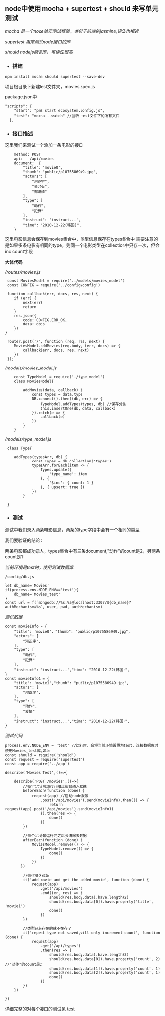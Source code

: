 ## node中使用 mocha + supertest + should 来写单元测试


*mocha 是一个node单元测试框架，类似于前端的jasmine,语法也相近*

*supertest 用来测试node接口的库*

*should nodejs断言库，可读性很高*

- ### 搭建

```
npm install mocha should supertest --save-dev

```

项目根目录下新建test文件夹，movies.spec.js

package.json中

```
"scripts": {
    "start": "pm2 start ecosystem.config.js",
    "test": "mocha --watch" //监听 test文件下的所有文件
  },

```

- ### 接口描述

这里我们来测试一个添加一条电影的接口 

```
    method: POST
    api:   /api/movies
    document:  {
        "title": 'movie0',
        "thumb": "public/p1075586949.jpg",
        "actors": [
            "河正宇",
            "金允石",
            "郑满植"
        ],
        "type": [
            "动作",
            "犯罪"
        ],
        "instruct": 'instruct...',
        "time": "2010-12-22(韩国)",
    }
```
这里电影信息会保存到movies集合中，类型信息保存在types集合中
需要注意的是如果多条电影有相同的type，则同一个电影类型在collection中只存一次，但会inc count字段

**大体代码**

*/routes/movies.js*

```
 const MoviesModel = require('../models/movies_model')
 const CONFIG = require('../config/config')

 function callback(err, docs, res, next) {
    if (err) {
        next(err)
        return
    }
    res.json({
        code: CONFIG.ERR_OK,
        data: docs
    })
}

 router.post('/', function (req, res, next) {
    MoviesModel.addMovies(req.body, (err, docs) => {
        callback(err, docs, res, next)
    })
 });

```

*/models/movies_model.js*

```
    const TypeModel = require('./type_model')
    class MoviesModel{

        addMovies(data, callback) {
            const types = data.type
            DB.connect().then((db, err) => {
                TypeModel.addTypes(types, db) //保存分类
                this.insertOne(db, data, callback)
            }).catch(e => {
                callback(e)
            })
        }
    }
```
*/models/type_model.js*

```
 class Type{

    addTypes(typesArr, db) {
            const Types = db.collection('types')
            typesArr.forEach(item => {
                Types.update({
                    'type_name': item
                }, {
                    '$inc': { count: 1 }
                }, { upsert: true })
            })
        }

 }

```

- ### 测试

测试中我们录入两条电影信息，两条的type字段中会有一个相同的类型

我们要验证的结论：

两条电影都成功录入，types集合中有三条document,"动作"的count是2，另两条count是1

*当前环境是test时，使用测试数据库*
```
/config/db.js

let db_name='Movies'
if(process.env.NODE_ENV=='test'){
    db_name='Movies_test'
}
const url = f(`mongodb://%s:%s@localhost:3307/${db_name}?authMechanism=%s`, user, pwd, authMechanism)

```


*测试数据*

```
const movieInfo = {
    "title": 'movie0'，"thumb": "public/p1075586949.jpg",
    "actors": [
        "河正宇",
    ],
    "type": [
        "动作",
        "犯罪"
    ],
    "instruct": 'instruct...',"time": "2010-12-22(韩国)",
}
const movieInfo1 = {
    "title": 'movie1',"thumb": "public/p1075586949.jpg",
    "actors": [
        "河正宇",
    ],
    "type": [
        "动作",
        "爱情"
    ],
    "instruct": 'instruct...',"time": "2010-12-22(韩国)",
}
```

*测试代码*

```
process.env.NODE_ENV = 'test' //运行时，会将当前环境设置为test，连接数据库时使用Movies_test库,如上
const should = require('should')
const request = require('supertest')
const app = require('../app')

describe('Movies Test',()=>{

    describe('POST /movies',()=>{
        //每个it语句运行开始之前会插入数据
        beforeEach(function (done) {
            request(app) //启动node服务
                .post('/api/movies').send(movieInfo).then(() => {
                    return request(app).post('/api/movies').send(movieInfo1)
                }).then(res => {
                    done()
                })
        })

        //每个it语句运行完之后会清除表数据
        afterEach(function (done) {
            MoviesModel.remove(() => {
                TypeModel.remove(() => {
                    done()
                })
            })
       })

        //测试录入成功
        it('add movie and get the added movie', function (done) {
            request(app)
                .get('/api/movies')
                .end((er, res) => {
                    should(res.body.data).have.length(2)
                    should(res.body.data[0]).have.property('title', 'movie1')
                    done()
                })
        })

        //类型已经存在的就不在存了
        it('repeat type not saved,will only increment count', function (done) {
            request(app)
                .get('/api/types')
                .then(res => {
                    should(res.body.data).have.length(3)
                    should(res.body.data[0]).have.property('count', 2) //"动作"的count是2
                    should(res.body.data[1]).have.property('count', 1) 
                    should(res.body.data[2]).have.property('count', 1) 
                    done()
                })
        })
    })

})
```

详细完整的对每个接口的测试见 [test](https://github.com/xiyuyizhi/movies/tree/master/be/test)